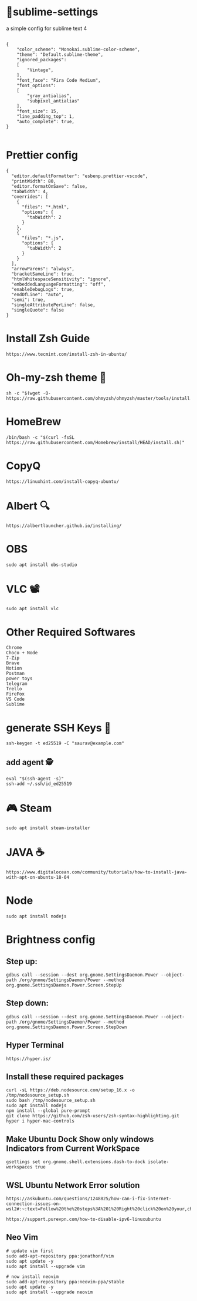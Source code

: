 # 📒sublime-settings
a simple config for sublime text 4

```

{
	"color_scheme": "Monokai.sublime-color-scheme",
	"theme": "Default.sublime-theme",
	"ignored_packages":
	[
		"Vintage",
	],
	"font_face": "Fira Code Medium",
	"font_options":
	[
	    "gray_antialias",
	    "subpixel_antialias"
	],
	"font_size": 15,
	"line_padding_top": 1,
	"auto_complete": true,
}


```

# Prettier config
```
{
  "editor.defaultFormatter": "esbenp.prettier-vscode",
  "printWidth": 80,
  "editor.formatOnSave": false,
  "tabWidth": 4,
  "overrides": [
    {
      "files": "*.html",
      "options": {
        "tabWidth": 2
      }
    },
    {
      "files": "*.js",
      "options": {
        "tabWidth": 2
      }
    }
  ],
  "arrowParens": "always",
  "bracketSameLine": true,
  "htmlWhitespaceSensitivity": "ignore",
  "embeddedLanguageFormatting": "off",
  "enableDebugLogs": true,
  "endOfLine": "auto",
  "semi": true,
  "singleAttributePerLine": false,
  "singleQuote": false
}
```

# Install Zsh Guide
```
https://www.tecmint.com/install-zsh-in-ubuntu/
```
# Oh-my-zsh theme 🎴
```
sh -c "$(wget -O- https://raw.githubusercontent.com/ohmyzsh/ohmyzsh/master/tools/install.sh)"
```

# HomeBrew 
```
/bin/bash -c "$(curl -fsSL https://raw.githubusercontent.com/Homebrew/install/HEAD/install.sh)"
```
# CopyQ
```
https://linuxhint.com/install-copyq-ubuntu/
```
# Albert 🔍
```
https://albertlauncher.github.io/installing/
```
# OBS
```
sudo apt install obs-studio
```
# VLC 📽
```
sudo apt install vlc
```
# Other Required Softwares
```
Chrome
Choco + Node
7-Zip
Brave
Notion
Postman
power toys
telegram
Trello
FireFox
VS Code
Sublime
```
# generate SSH Keys 🔐
```
ssh-keygen -t ed25519 -C "saurav@example.com"
```
## add agent 🕵️
```
eval "$(ssh-agent -s)"
ssh-add ~/.ssh/id_ed25519
```
# 🎮 Steam
```
sudo apt install steam-installer
```
# JAVA ☕
```
https://www.digitalocean.com/community/tutorials/how-to-install-java-with-apt-on-ubuntu-18-04
```
# Node
```
sudo apt install nodejs
```
# Brightness config
## Step up:
```
gdbus call --session --dest org.gnome.SettingsDaemon.Power --object-path /org/gnome/SettingsDaemon/Power --method org.gnome.SettingsDaemon.Power.Screen.StepUp
```

## Step down:
```
gdbus call --session --dest org.gnome.SettingsDaemon.Power --object-path /org/gnome/SettingsDaemon/Power --method org.gnome.SettingsDaemon.Power.Screen.StepDown
```

## Hyper Terminal

```
https://hyper.is/
```
## Install these required packages
```
curl -sL https://deb.nodesource.com/setup_16.x -o /tmp/nodesource_setup.sh
sudo bash /tmp/nodesource_setup.sh
sudo apt install nodejs
npm install --global pure-prompt
git clone https://github.com/zsh-users/zsh-syntax-highlighting.git
hyper i hyper-mac-controls
```

## Make Ubuntu Dock Show only windows Indicators from Current WorkSpace
```
gsettings set org.gnome.shell.extensions.dash-to-dock isolate-workspaces true
```

## WSL Ubuntu Network Error solution
```
https://askubuntu.com/questions/1248825/how-can-i-fix-internet-connection-issues-on-wsl2#:~:text=Follow%20the%20steps%3A%201%20Right%20click%20on%20your,checkbox%20specifying%20IPv6%20connection%2C%20uncheck%20it.%20img.%20
```
```
https://support.purevpn.com/how-to-disable-ipv6-linuxubuntu
```

## Neo Vim
```
# update vim first
sudo add-apt-repository ppa:jonathonf/vim
sudo apt update -y
sudo apt install --upgrade vim

# now install neovim
sudo add-apt-repository ppa:neovim-ppa/stable
sudo apt update -y
sudo apt install --upgrade neovim



